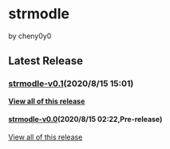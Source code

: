 # strmodle
by cheny0y0
## Latest Release
### [strmodle-v0.1](https://github.com/144881-Studios/pymodule/releases/download/v0.1/strmodle-v0.1.py)\(2020/8/15 15:01\)  
[**View all of this release**](https://github.com/144881-Studios/pymodule/releases/tag/v0.1)
#### [strmodle-v0.0](https://github.com/144881-Studios/pymodule/releases/download/v0.0/strmodle-v0.0.py)\(2020/8/15 02:22,Pre-release\)  
[View all of this release](https://github.com/144881-Studios/pymodule/releases/tag/v0.0)
